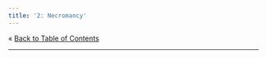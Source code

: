 ```yaml
---
title: '2: Necromancy'
---
```


&laquo;&nbsp;[Back to Table of Contents](/)<br/>

<hr/>
<!--
&raquo;&nbsp;[Naar de labo opgave](#oef)
-->